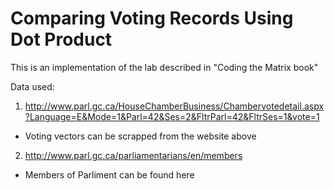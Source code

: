 # Comparing Voting Records Using Dot Product
This is an implementation of the lab described in "Coding the Matrix book"

Data used:


1. http://www.parl.gc.ca/HouseChamberBusiness/Chambervotedetail.aspx?Language=E&Mode=1&Parl=42&Ses=2&FltrParl=42&FltrSes=1&vote=1
  * Voting vectors can be scrapped from the website above
2. http://www.parl.gc.ca/parliamentarians/en/members
  * Members of Parliment can be found here
